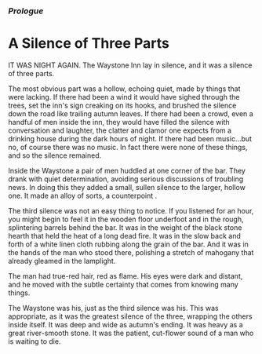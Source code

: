 ### *Prologue*

# A Silence of Three Parts

IT WAS NIGHT AGAIN. The Waystone Inn lay in silence, and it was a silence of three parts.

The most obvious part was a hollow, echoing quiet, made by things that were lacking. If there had been a wind it would have sighed through the trees, set the inn's sign creaking on its hooks, and brushed the silence down the road like trailing autumn leaves. If there had been a crowd, even a handful of men inside the inn, they would have filled the silence with conversation and laughter, the clatter and clamor one expects from a drinking house during the dark hours of night. If there had been music...but no, of course there was no music. In fact there were none of these things, and so the silence remained.

Inside the Waystone a pair of men huddled at one corner of the bar. They drank with quiet determination, avoiding serious discussions of troubling news. In doing this they added a small, sullen silence to the larger, hollow one. It made an alloy of sorts, a counterpoint .

The third silence was not an easy thing to notice. If you listened for an hour, you might begin to feel it in the wooden floor underfoot and in the rough, splintering barrels behind the bar. It was in the weight of the black stone hearth that held the heat of a long dead fire. It was in the slow back and forth of a white linen cloth rubbing along the grain of the bar. And it was in the hands of the man who stood there, polishing a stretch of mahogany that already gleamed in the lamplight.

The man had true-red hair, red as flame. His eyes were dark and distant, and he moved with the subtle certainty that comes from knowing many things.

The Waystone was his, just as the third silence was his. This was appropriate, as it was the greatest silence of the three, wrapping the others inside itself. It was deep and wide as autumn's ending. It was heavy as a great river-smooth stone. It was the patient, cut-flower sound of a man who is waiting to die.
